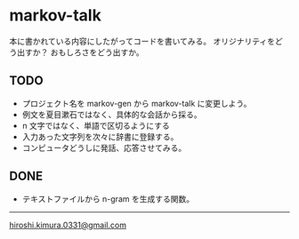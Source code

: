 # markov-talk

本に書かれている内容にしたがってコードを書いてみる。
オリジナリティをどう出すか？
おもしろさをどう出すか。

## TODO

* プロジェクト名を markov-gen から markov-talk に変更しよう。
* 例文を夏目漱石ではなく、具体的な会話から採る。
* n 文字ではなく、単語で区切るようにする
* 入力あった文字列を次々に辞書に登録する。
* コンピュータどうしに発話、応答させてみる。

## DONE

* テキストファイルから n-gram を生成する関数。

---
hiroshi.kimura.0331@gmail.com

